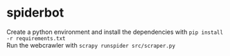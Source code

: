# spiderbot
Create a python environment and install the dependencies with `pip install -r requirements.txt`  
Run the webcrawler with `scrapy runspider src/scraper.py`
